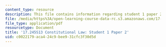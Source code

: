 ```yaml
---
content_type: resource
description: This file contains information regarding student 1 paper 2.
file: /media/https%3A/open-learning-course-data-rc.s3.amazonaws.com/17-245-constitutional-law-structures-of-power-and-individual-rights-spring-2013/c0022179aca424c9bee931cfc3f30d5d_MIT17_245S13_Stu1Paper2.pdf
file_type: application/pdf
resourcetype: Document
title: '17.245S13 Constitutional Law: Student 1 Paper 2'
uid: c0022179-aca4-24c9-bee9-31cfc3f30d5d
---
```

